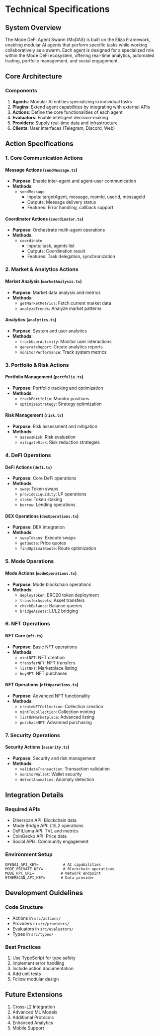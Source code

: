 # Technical Specifications

## System Overview

The Mode DeFi Agent Swarm (MoDAS) is built on the Eliza Framework, enabling modular AI agents that perform specific tasks while working collaboratively as a swarm. Each agent is designed for a specialized role within the Mode DeFi ecosystem, offering real-time analytics, automated trading, portfolio management, and social engagement.

## Core Architecture

### Components
1. **Agents**: Modular AI entities specializing in individual tasks
2. **Plugins**: Extend agent capabilities by integrating with external APIs
3. **Actions**: Define the core functionalities of each agent
4. **Evaluators**: Enable intelligent decision-making
5. **Providers**: Supply real-time data and infrastructure
6. **Clients**: User interfaces (Telegram, Discord, Web)

## Action Specifications

### 1. Core Communication Actions

#### Message Actions (`sendMessage.ts`)
- **Purpose**: Enable inter-agent and agent-user communication
- **Methods**:
  - `sendMessage`
    - Inputs: targetAgent, message, roomId, userId, messageId
    - Outputs: Message delivery status
    - Features: Error handling, callback support

#### Coordinator Actions (`coordinator.ts`)
- **Purpose**: Orchestrate multi-agent operations
- **Methods**:
  - `coordinate`
    - Inputs: task, agents list
    - Outputs: Coordination result
    - Features: Task delegation, synchronization

### 2. Market & Analytics Actions

#### Market Analysis (`marketAnalysis.ts`)
- **Purpose**: Market data analysis and metrics
- **Methods**:
  - `getMarketMetrics`: Fetch current market data
  - `analyzeTrends`: Analyze market patterns

#### Analytics (`analytics.ts`)
- **Purpose**: System and user analytics
- **Methods**:
  - `trackUserActivity`: Monitor user interactions
  - `generateReport`: Create analytics reports
  - `monitorPerformance`: Track system metrics

### 3. Portfolio & Risk Actions

#### Portfolio Management (`portfolio.ts`)
- **Purpose**: Portfolio tracking and optimization
- **Methods**:
  - `trackPortfolio`: Monitor positions
  - `optimizeStrategy`: Strategy optimization

#### Risk Management (`risk.ts`)
- **Purpose**: Risk assessment and mitigation
- **Methods**:
  - `assessRisk`: Risk evaluation
  - `mitigateRisk`: Risk reduction strategies

### 4. DeFi Operations

#### DeFi Actions (`defi.ts`)
- **Purpose**: Core DeFi operations
- **Methods**:
  - `swap`: Token swaps
  - `provideLiquidity`: LP operations
  - `stake`: Token staking
  - `borrow`: Lending operations

#### DEX Operations (`dexOperations.ts`)
- **Purpose**: DEX integration
- **Methods**:
  - `swapTokens`: Execute swaps
  - `getQuote`: Price quotes
  - `findOptimalRoute`: Route optimization

### 5. Mode Operations

#### Mode Actions (`modeOperations.ts`)
- **Purpose**: Mode blockchain operations
- **Methods**:
  - `deployToken`: ERC20 token deployment
  - `transferAssets`: Asset transfers
  - `checkBalance`: Balance queries
  - `bridgeAssets`: L1/L2 bridging

### 6. NFT Operations

#### NFT Core (`nft.ts`)
- **Purpose**: Basic NFT operations
- **Methods**:
  - `mintNFT`: NFT creation
  - `transferNFT`: NFT transfers
  - `listNFT`: Marketplace listing
  - `buyNFT`: NFT purchases

#### NFT Operations (`nftOperations.ts`)
- **Purpose**: Advanced NFT functionality
- **Methods**:
  - `createNFTCollection`: Collection creation
  - `mintToCollection`: Collection minting
  - `listOnMarketplace`: Advanced listing
  - `purchaseNFT`: Advanced purchasing

### 7. Security Operations

#### Security Actions (`security.ts`)
- **Purpose**: Security and risk management
- **Methods**:
  - `validateTransaction`: Transaction validation
  - `monitorWallet`: Wallet security
  - `detectAnomalies`: Anomaly detection

## Integration Details

### Required APIs
- Etherscan API: Blockchain data
- Mode Bridge API: L1/L2 operations
- DeFiLlama API: TVL and metrics
- CoinGecko API: Price data
- Social APIs: Community engagement

### Environment Setup
```env
OPENAI_API_KEY=           # AI capabilities
MODE_PRIVATE_KEY=         # Blockchain operations
MODE_RPC_URL=            # Network endpoint
ETHERSCAN_API_KEY=       # Data provider
```

## Development Guidelines

### Code Structure
- Actions in `src/actions/`
- Providers in `src/providers/`
- Evaluators in `src/evaluators/`
- Types in `src/types/`

### Best Practices
1. Use TypeScript for type safety
2. Implement error handling
3. Include action documentation
4. Add unit tests
5. Follow modular design

## Future Extensions

1. Cross-L2 Integration
2. Advanced ML Models
3. Additional Protocols
4. Enhanced Analytics
5. Mobile Support